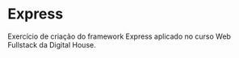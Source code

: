 # Express
Exercício de criação do framework Express aplicado no curso Web Fullstack da Digital House.
